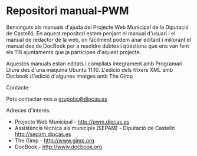 Repositori manual-PWM
==============================

Benvinguts als manuals d'ajuda del Projecte Web Municipal de la Diputació de Castelló. En aquest repositori estem penjant el manual d'usuari i el manual de redactor de la web, on fàcilment podem anar editant i millorant el manual des de DocBook per a resoldre dubtes i qüestions que ens van fent els 118 ajuntaments que ja participen d'aquest projecte.

Aquestos manuals estan editats i compilats íntegrament amb Programari Lliure des d'una màquina Ubuntu 11.10. L'edició dels fitxers XML amb Docbook i l'edició d'algunes imatges amb The Gimp

Contacte:

Pots contactar-nos a grupotic@dipcas.es

Adreces d'interés:

- Projecte Web Municipal - http://pwm.dipcas.es
- Assistència tècnica als municipis (SEPAM) - Diputació de Castelló http://sepam.dipcas.es
- The Gimp - http://www.gimp.org
- DocBook - http://www.docbook.org
